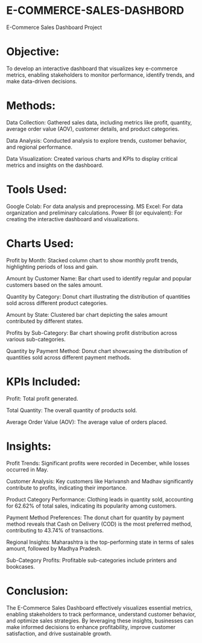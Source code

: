 # E-COMMERCE-SALES-DASHBORD 
E-Commerce Sales Dashboard Project

# Objective:
   To develop an interactive dashboard that visualizes key e-commerce metrics, enabling stakeholders to monitor performance, identify trends, and make data-driven decisions.
# Methods:

 Data Collection:
Gathered sales data, including metrics like profit, quantity, average order value (AOV), customer details, and product categories.

 Data Analysis: 
Conducted analysis to explore trends, customer behavior, and regional performance.

 Data Visualization: 
Created various charts and KPIs to display critical metrics and insights on the dashboard.

# Tools Used:

 Google Colab: For data analysis and preprocessing.
 MS Excel: For data organization and preliminary calculations.
 Power BI (or equivalent): For creating the interactive dashboard and visualizations.
#  Charts Used:

Profit by Month: Stacked column chart to show monthly profit trends, highlighting periods of loss and gain.

Amount by Customer Name: Bar chart used to identify regular and popular customers based on the sales amount.

Quantity by Category: Donut chart illustrating the distribution of quantities sold across different product categories.

Amount by State: Clustered bar chart depicting the sales amount contributed by different states.

Profits by Sub-Category: Bar chart showing profit distribution across various sub-categories.

Quantity by Payment Method: Donut chart showcasing the distribution of quantities sold across different payment methods.

# KPIs Included:

Profit: Total profit generated.

Total Quantity: The overall quantity of products sold.

Average Order Value (AOV): The average value of orders placed.

# Insights:

Profit Trends: Significant profits were recorded in December, while losses occurred in May.

Customer Analysis: Key customers like Harivansh and Madhav significantly contribute to profits, indicating their importance.

Product Category Performance: Clothing leads in quantity sold, accounting for 62.62% of total sales, indicating its popularity among customers.

Payment Method Preferences: The donut chart for quantity by payment method reveals that Cash on Delivery (COD) is the most preferred method, contributing to 43.74% of transactions.

Regional Insights: Maharashtra is the top-performing state in terms of sales amount, followed by Madhya Pradesh.

Sub-Category Profits: Profitable sub-categories include printers and bookcases.

# Conclusion:

The E-Commerce Sales Dashboard effectively visualizes essential metrics, enabling stakeholders to track performance, understand customer behavior, and optimize sales strategies. By leveraging these insights, businesses can make informed decisions to enhance profitability, improve customer satisfaction, and drive sustainable growth.
